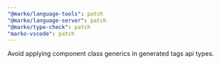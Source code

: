 ```yaml
---
"@marko/language-tools": patch
"@marko/language-server": patch
"@marko/type-check": patch
"marko-vscode": patch
---
```


Avoid applying component class generics in generated tags api types.
